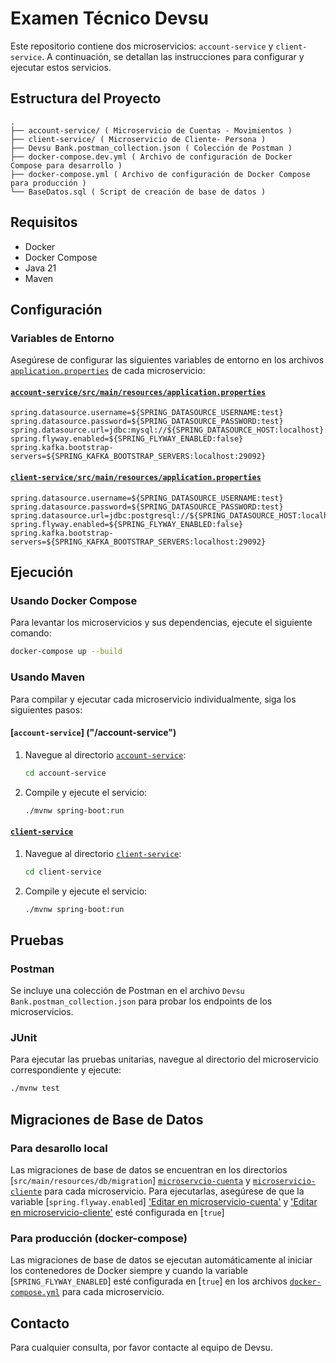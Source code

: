 

# Examen Técnico Devsu

Este repositorio contiene dos microservicios: `account-service` y `client-service`. A continuación, se detallan las instrucciones para configurar y ejecutar estos servicios.

## Estructura del Proyecto

```
.
├── account-service/ ( Microservicio de Cuentas - Movimientos )
├── client-service/ ( Microservicio de Cliente- Persona )
├── Devsu Bank.postman_collection.json ( Colección de Postman )
├── docker-compose.dev.yml ( Archivo de configuración de Docker Compose para desarrollo )
├── docker-compose.yml ( Archivo de configuración de Docker Compose para producción )
└── BaseDatos.sql ( Script de creación de base de datos )
```

## Requisitos

- Docker
- Docker Compose
- Java 21
- Maven

## Configuración

### Variables de Entorno

Asegúrese de configurar las siguientes variables de entorno en los archivos [`application.properties`]( /account-service/src/main/resources/application.properties) de cada microservicio:

#### [`account-service/src/main/resources/application.properties`](/account-service/src/main/resources/application.properties)

```properties
spring.datasource.username=${SPRING_DATASOURCE_USERNAME:test}
spring.datasource.password=${SPRING_DATASOURCE_PASSWORD:test}
spring.datasource.url=jdbc:mysql://${SPRING_DATASOURCE_HOST:localhost}:${SPRING_DATASOURCE_PORT:3306}/${SPRING_DATASOURCE_DB:ms_account}
spring.flyway.enabled=${SPRING_FLYWAY_ENABLED:false}
spring.kafka.bootstrap-servers=${SPRING_KAFKA_BOOTSTRAP_SERVERS:localhost:29092}
```

#### [`client-service/src/main/resources/application.properties`](/client-service/src/main/resources/application.properties)

```properties
spring.datasource.username=${SPRING_DATASOURCE_USERNAME:test}
spring.datasource.password=${SPRING_DATASOURCE_PASSWORD:test}
spring.datasource.url=jdbc:postgresql://${SPRING_DATASOURCE_HOST:localhost}:${SPRING_DATASOURCE_PORT:5432}/${SPRING_DATASOURCE_DB:ms_client}
spring.flyway.enabled=${SPRING_FLYWAY_ENABLED:false}
spring.kafka.bootstrap-servers=${SPRING_KAFKA_BOOTSTRAP_SERVERS:localhost:29092}
```

## Ejecución

### Usando Docker Compose

Para levantar los microservicios y sus dependencias, ejecute el siguiente comando:

```sh
docker-compose up --build
```

### Usando Maven

Para compilar y ejecutar cada microservicio individualmente, siga los siguientes pasos:

#### [`account-service`] ("/account-service")

1. Navegue al directorio [`account-service`]("/account-service"):

   ```sh
   cd account-service
   ```

2. Compile y ejecute el servicio:
   ```sh
   ./mvnw spring-boot:run
   ```

#### [`client-service`]("/client-service")

1. Navegue al directorio [`client-service`]("/client-service"):

   ```sh
   cd client-service
   ```

2. Compile y ejecute el servicio:
   ```sh
   ./mvnw spring-boot:run
   ```

## Pruebas

### Postman

Se incluye una colección de Postman en el archivo `Devsu Bank.postman_collection.json` para probar los endpoints de los microservicios.

### JUnit

Para ejecutar las pruebas unitarias, navegue al directorio del microservicio correspondiente y ejecute:

```sh
./mvnw test
```

## Migraciones de Base de Datos

### Para desarollo local
Las migraciones de base de datos se encuentran en los directorios [`src/main/resources/db/migration`]
[`microservcio-cuenta`](/account-service/src/main/resources/db/migration) y [`microservicio-cliente`](/client-service/src/main/resources/db/migration) para cada microservicio. Para ejecutarlas, asegúrese de que la variable [`spring.flyway.enabled`]
['Editar en microservicio-cuenta'](account-service/src/main/resources/application.properties) y 
['Editar en microservicio-cliente'](client-service/src/main/resources/application.properties)
esté configurada en [`true`]

### Para producción (docker-compose)

Las migraciones de base de datos se ejecutan automáticamente al iniciar los contenedores de Docker
 siempre y cuando la variable [`SPRING_FLYWAY_ENABLED`] esté configurada en [`true`] en los archivos [`docker-compose.yml`](docker-compose.yml) para cada microservicio.

## Contacto

Para cualquier consulta, por favor contacte al equipo de Devsu.

```

```
